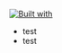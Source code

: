 [![Built with](https://img.shields.io/badge/Built%20with-Stima%20API-blueviolet?logo=robot)](https://api.stima.tech)

- test
- test
